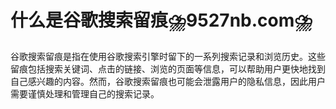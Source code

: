 # 什么是谷歌搜索留痕⛈️9527nb.com⛈️

谷歌搜索留痕是指在使用谷歌搜索引擎时留下的一系列搜索记录和浏览历史。这些留痕包括搜索关键词、点击的链接、浏览的页面等信息，可以帮助用户更快地找到自己感兴趣的内容。然而，谷歌搜索留痕也可能会泄露用户的隐私信息，因此用户需要谨慎处理和管理自己的搜索记录。